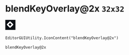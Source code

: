 # blendKeyOverlay@2x `32x32`
<img src="/img/blendKeyOverlay@2x.png" width=32 height=32>

``` CSharp
EditorGUIUtility.IconContent("blendKeyOverlay@2x")
```
```
blendKeyOverlay@2x
```
